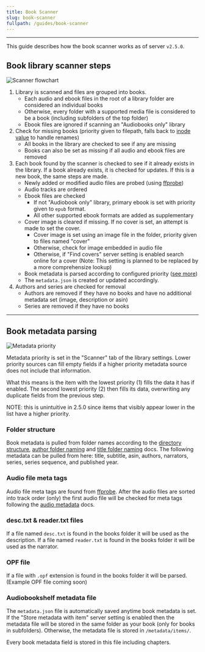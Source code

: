 ```yaml
---
title: Book Scanner
slug: book-scanner
fullpath: /guides/book-scanner
---
```


---

This guide describes how the book scanner works as of server `v2.5.0`.

## Book library scanner steps
![Scanner flowchart](/guides/scanner/scanner_flowchart.png)
1. Library is scanned and files are grouped into books.
    - Each audio and ebook files in the root of a library folder are considered an individual books
    - Otherwise, every folder with a supported media file is considered to be a book (including subfolders of the top folder)
    - Ebook files are ignored if scanning an "Audiobooks only" library
2. Check for missing books (priority given to filepath, falls back to [inode value](https://wikipedia.org/wiki/Inode) to handle renames)
    - All books in the library are checked to see if any are missing
    - Books can also be set as missing if all audio and ebook files are removed
3. Each book found by the scanner is checked to see if it already exists in the library. If a book already exists, it is checked for updates. If this is a new book, the same steps are made.
    - Newly added or modified audio files are probed (using [ffprobe](https://ffmpeg.org/ffprobe.html))
    - Audio tracks are ordered
    - Ebook files are checked
        - If not "Audiobook only" library, primary ebook is set with priority given to `epub` format.
        - All other supported ebook formats are added as supplementary
    - Cover image is cleared if missing. If no cover is set, an attempt is made to set the cover.
        - Cover image is set using an image file in the folder, priority given to files named "cover"
        - Otherwise, check for image embedded in audio file
        - Otherwise, if "Find covers" server setting is enabled search online for a cover (Note: This setting is planned to be replaced by a more comprehensize lookup)
    - Book metadata is parsed according to configured priority ([see more]($book-metadata-parsing))
    - The `metadata.json` is created or updated accordingly.
4. Authors and series are checked for removal
    - Authors are removed if they have no books and have no additional metadata set (image, description or asin)
    - Series are removed if they have no books

---

## Book metadata parsing
![Metadata priority](/guides/scanner/scanner_priority.png)

Metadata priority is set in the "Scanner" tab of the library settings. Lower priority sources can fill empty fields if a higher priority metadata source does not include that information.

What this means is the item with the lowest priority (1) fills the data it has if enabled. The second lowest priority (2) then fills its data, overwriting any duplicate fields from the previous step. 

NOTE: this is unintuitive in 2.5.0 since items that visibly appear lower in the list have a higher priority.

### Folder structure
Book metadata is pulled from folder names according to the [directory structure](/docs#book-directory-structure), [author folder naming](/docs#book-author-folder-naming) and [title folder naming](/docs#book-title-folder-naming) docs.
The following metadata can be pulled from here: title, subtitle, asin, authors, narrators, series, series sequence, and published year.

### Audio file meta tags
Audio file meta tags are found from [ffprobe](https://ffmpeg.org/ffprobe.html). After the audio files are sorted into track order (only) the first audio file will be checked for meta tags following the [audio metadata](/docs#book-audio-metadata) docs.

### desc.txt & reader.txt files
If a file named `desc.txt` is found in the books folder it will be used as the description. If a file named `reader.txt` is found in the books folder it will be used as the narrator.

### OPF file
If a file with `.opf` extension is found in the books folder it will be parsed. (Example OPF file coming soon)

### Audiobookshelf metadata file
The `metadata.json` file is automatically saved anytime book metadata is set. If the "Store metadata with item" server setting is enabled then the metadata file will be stored in the same folder as your book (only for books in subfolders). Otherwise, the metadata file is stored in `/metadata/items/`.

Every book metadata field is stored in this file including chapters.
